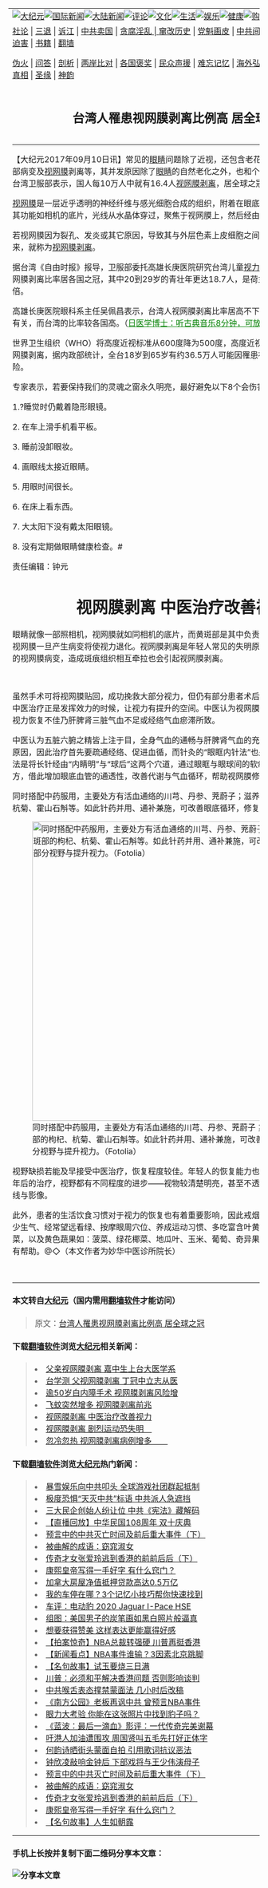 <a name="1" id="1" target="_blank"></a><span id="1"></span>
<table border="0"><tr><td colspan="2" VALIGN=TOP><a href="https://github.com/woywz155/djy/blob/master/gb/nsc413.md#1"><img src="https://raw.githubusercontent.com/woywz155/www/master/t/djy/1.jpg" title="大纪元"></a><a href="https://github.com/woywz155/djy/blob/master/gb/n24hr.md#1"><img src="https://raw.githubusercontent.com/woywz155/www/master/t/djy/3.jpg" title="国际新闻"></a><a href="https://github.com/woywz155/djy/blob/master/gb/nsc413.md#1"><img src="https://raw.githubusercontent.com/woywz155/www/master/t/djy/4.jpg" title="大陆新闻"></a><a href="https://github.com/woywz155/djy/blob/master/gb/news392.md#1"><img src="https://raw.githubusercontent.com/woywz155/www/master/t/djy/5.jpg" title="评论"></a><a href="https://github.com/woywz155/djy/blob/master/gb/news2007.md#1"><img src="https://raw.githubusercontent.com/woywz155/www/master/t/djy/6.jpg" title="文化"></a><a href="https://github.com/woywz155/djy/blob/master/gb/news2008.md#1"><img src="https://raw.githubusercontent.com/woywz155/www/master/t/djy/7.jpg" title="生活"></a><a href="https://github.com/woywz155/djy/blob/master/gb/ncyule.md#1"><img src="https://raw.githubusercontent.com/woywz155/www/master/t/djy/8.jpg" title="娱乐"></a><a href="https://github.com/woywz155/djy/blob/master/gb/nsc1002.md#1"><img src="https://raw.githubusercontent.com/woywz155/www/master/t/djy/9.jpg" title="健康"><a href="https://www.youlucky.com"><img src="https://raw.githubusercontent.com/woywz155/www/master/t/djy/10.jpg" title="购物"></a><a href="https://www.supportepoch.org/donation?utm_medium=epochtimes&utm_source=referral&utm_campaign=donate_button_djyhomepage"><img src="https://raw.githubusercontent.com/woywz155/www/master/t/djy/12.jpg" title="捐款"></a></td></tr>
<tr><td colspan="2" VALIGN=TOP><a target="_blank" href="https://git.io/fjCRf">社论</a> | <a target="_blank" href="https://github.com/woywz155/djy/blob/master/gb/nf5657.md#1">三退</a> | <a target="_blank" href="https://github.com/woywz155/djy/blob/master/gb/nf6123.md#1">诉江</a> | <a target="_blank" href="https://github.com/woywz155/djy/blob/master/gb/nf1176117.md#1">中共卖国</a> | <a target="_blank" href="https://github.com/woywz155/djy/blob/master/gb/nf5773.md#1">贪腐淫乱 | <a target="_blank" href="https://github.com/woywz155/djy/blob/master/gb/nf1176115.md#1">窜改历史</a> | <a target="_blank" href="https://github.com/woywz155/djy/blob/master/gb/nf1176107.md#1">党魁画皮</a> | <a target="_blank" href="https://github.com/woywz155/djy/blob/master/gb/nf1320400.md#1">中共间谍</a> | <a target="_blank" href="https://github.com/woywz155/djy/blob/master/gb/nf1176114.md#1">破坏传统</a> | <a target="_blank" href="https://github.com/woywz155/djy/blob/master/gb/nf5287.md#1">恶贯满盈</a> | <a target="_blank" href="https://github.com/woywz155/djy/blob/master/gb/ncid278.md#1">人权</a> | <a target="_blank" href="https://github.com/woywz155/djy/blob/master/gb/nf1176111.md#1">迫害</a> | <a target="_blank" href="https://github.com/woywz155/djy/blob/master/gb/nf1235328.md#1">书籍</a> | <a target="_blank" href="https://github.com/woywz155/www/blob/master/README.md?zsrh#1">翻墙</a></p><p><a target="_blank" href="https://github.com/woywz155/djy/blob/master/gb/nf5562.md#1">伪火</a> | <a target="_blank" href="https://github.com/woywz155/djy/blob/master/gb/nf4378.md#1">问答</a> | <a target="_blank" href="https://github.com/woywz155/djy/blob/master/gb/nf5792.md#1">剖析</a> | <a target="_blank" href="https://github.com/woywz155/djy/blob/master/gb/nf5735.md#1">两岸比对</a> | <a target="_blank" href="https://github.com/woywz155/djy/blob/master/gb/nf6119.md#1">各国褒奖</a> | <a target="_blank" href="https://github.com/woywz155/djy/blob/master/gb/nf6120.md#1">民众声援</a> | <a target="_blank" href="https://github.com/woywz155/djy/blob/master/gb/nf1188594.md#1">难忘记忆</a> | <a target="_blank" href="https://github.com/woywz155/djy/blob/master/gb/nf3180.md#1">海外弘传</a> | <a target="_blank" href="https://github.com/woywz155/djy/blob/master/gb/nf5410.md#1">万人上访</a> | <a target="_blank" href="https://github.com/woywz155/ntdtv/blob/master/gb/prog1530_1.md#1">和平抗议</a> | <a target="_blank" href="https://github.com/woywz155/djy/blob/master/gb/nf4386.md#1">支持</a> | <a target="_blank" href="https://github.com/woywz155/djy/blob/master/gb/nf4389.md#1">真相</a> | <a target="_blank" href="https://github.com/woywz155/djy/blob/master/gb/nf5790.md#1">圣缘</a> | <a target="_blank" href="https://github.com/woywz155/djy/blob/master/gb/nf4786.md#1">神韵</a></td></tr>
<tr><td VALIGN=TOP width="626"><h2 align=center>台湾人罹患视网膜剥离比例高 居全球之冠</h2>

<h6></h6>
<hr>
<p>【大纪元2017年09月10日讯】常见的<a href="https://github.com/woywz155/djy/blob/master/gb/tag/%E7%9C%BC%E7%9D%9B.md">眼睛</a>问题除了近视，还包含老花、干眼症、白内障、黄斑部病变及<a href="https://github.com/woywz155/djy/blob/master/gb/tag/%E8%A7%86%E7%BD%91%E8%86%9C.md">视网膜</a>剥离等，其并发原因除了<a href="https://github.com/woywz155/djy/blob/master/gb/tag/%E7%9C%BC%E7%9D%9B.md">眼睛</a>的自然老化之外，也和个人的日常习惯息息相关。台湾卫服部表示，国人每10万人中就有16.4人<a href="https://github.com/woywz155/djy/blob/master/gb/tag/%E8%A7%86%E7%BD%91%E8%86%9C%E5%89%A5%E7%A6%BB.md">视网膜剥离</a>，居全球之冠。</p>
<p><a href="https://github.com/woywz155/djy/blob/master/gb/tag/%E8%A7%86%E7%BD%91%E8%86%9C.md">视网膜</a>是一层近乎透明的神经纤维与感光细胞合成的组织，附着在眼底内壁的色素上皮细胞上，其功能如相机的底片，光线从水晶体穿过，聚焦于视网膜上，然后经由视神经传达到大脑。</p>
<p>若视网膜因为裂孔、发炎或其它原因，导致其与外层色素上皮细胞之间不再紧紧黏贴而剥落下来，就称为<a href="https://github.com/woywz155/djy/blob/master/gb/tag/%E8%A7%86%E7%BD%91%E8%86%9C%E5%89%A5%E7%A6%BB.md">视网膜剥离</a>。</p>
<p>据台湾《自由时报》报导，卫服部委托高雄长庚医院研究台湾儿童<a href="https://github.com/woywz155/djy/blob/master/gb/tag/%E8%A7%86%E5%8A%9B%E5%81%A5%E5%BA%B7.md">视力健康</a>状况时发现，台湾视网膜剥离比率居各国之冠，其中20到29岁的青壮年更达18.7人，是荷兰同年龄层1.4人的13倍。</p>
<p>高雄长庚医院眼科系主任吴佩昌表示，台湾人视网膜剥离比率居高不下，和高度近视人口比率高有关，而台湾的比率较各国高。（<span style="text-decoration: underline;"><a href="https://github.com/woywz155/djy/blob/master/gb/17/10/10/n9716556.md"><span style="color: #008000; text-decoration: underline;">日医学博士：听古典音乐8分钟，可放松眼睛、改善视力</span></a></span>）</p>
<p>世界卫生组织（WHO）将高度近视标准从600度降为500度，高度近视者约有10%概率造成视网膜剥离，据内政部统计，全台18岁到65岁有约36.5万人可能因罹患视网膜剥离而面临失明风险。</p>
<p>专家表示，若要保持我们的灵魂之窗永久明亮，最好避免以下8个会伤害眼睛的习惯：</p>
<p>1.?睡觉时仍戴着隐形眼镜。</p>
<p>2. 在车上滑手机看平板。</p>
<p>3. 睡前没卸眼妆。</p>
<p>4. 画眼线太接近眼睛。</p>
<p>5. 用眼时间很长。</p>
<p>6. 在床上看东西。</p>
<p>7. 大太阳下没有戴太阳眼镜。</p>
<p>8. 没有定期做眼睛健康检查。#</p>
<p>责任编辑：钟元</p>
<h1 style="text-align: center;">视网膜剥离 中医治疗改善视力</h1>
<p>眼睛就像一部照相机，视网膜就如同相机的底片，而黄斑部是其中负责感光成像最重要的部位。视网膜一旦产生病变将使视力退化。视网膜剥离是年轻人常见的失明原因之一，而糖尿病所引起的视网膜病变，造成斑痕组织相互牵拉也会引起视网膜剥离。</p>
<p>&nbsp;</p>
<p>虽然手术可将视网膜贴回，成功挽救大部分视力，但仍有部分患者术后半年视力仍未恢复，此时中医治疗正是发挥效力的时候，让视力有提升的空间。中医认为视网膜为肝脾肾所主，所以术后视力恢复不佳乃肝脾肾三脏气血不足或经络气血瘀滞所致。</p>
<p>中医认为五脏六腑之精皆上注于目，全身气血的通畅与肝脾肾气血的充足决定了视力恢复的主要原因，因此治疗首先要疏通经络、促进血循，而针灸的“眼眶内针法”也是一项不错的选择，此方法是将长针经由“内睛明”与“球后”这两个穴道，通过眼眶与眼球间的软组织空隙，到达眼球后方，借此增加眼底血管的通透性，改善代谢与气血循环，帮助视网膜修复。</p>
<p>同时搭配中药服用，主要处方有活血通络的川芎、丹参、茺蔚子；滋养视网膜与黄斑部的枸杞、杭菊、霍山石斛等。如此针药并用、通补兼施，可改善眼底循环，修复部分视野与提升视力。</p>
<figure id="attachment_9621660" style="width: 600px" class="wp-caption aligncenter"><a href="http://i.epochtimes.com/assets/uploads/2017/09/1111090749551778-600x400.jpg"><img class="size-large wp-image-9621660" src="http://i.epochtimes.com/assets/uploads/2017/09/1111090749551778-600x400-600x400.jpg" alt="同时搭配中药服用，主要处方有活血通络的川芎、丹参、茺蔚子；滋养视网膜与黄斑部的枸杞、杭菊、霍山石斛等。如此针药并用、通补兼施，可改善眼底循环，修复部分视野与提升视力。（Fotolia）" width="600" b="400" /></a><figcaption class="wp-caption-text">同时搭配中药服用，主要处方有活血通络的川芎、丹参、茺蔚子；滋养视网膜与黄斑部的枸杞、杭菊、霍山石斛等。如此针药并用、通补兼施，可改善眼底循环，修复部分视野与提升视力。（Fotolia）</figcaption></figure>
<p>视野缺损若能及早接受中医治疗，恢复程度较佳。年轻人的恢复能力也比较好，经过三个月至半年后的治疗，视野都有不同程度的进步——视物较清楚明亮，甚至不透光的区块也有机会出现光线与影像。</p>
<p>此外，患者的生活饮食习惯对于视力的恢复也有着重要影响，因此戒烟酒、少吃炸辣、不熬夜、少生气、经常望远看绿、按摩眼周穴位、养成运动习惯、多吃富含叶黄素与玉米黄素的深绿叶菜，以及黄色蔬果如：菠菜、绿花椰菜、地瓜叶、玉米、葡萄、奇异果、枸杞等，皆对改善视力有帮助。@◇（本文作者为妙华中医诊所院长）</p>
<p>&nbsp;</p>
<hr>

#### 本文转自<a href="http://www.epochtimes.com">大纪元</a>（国内需用<a href="https://git.io/JesJV">翻墙软件</a>才能访问）
> 原文：<a href="http://www.epochtimes.com/gb/17/9/10/n9616985.htm">台湾人罹患视网膜剥离比例高 居全球之冠</a>
#### 下载<a href="https://git.io/JesJV">翻墙软件</a>浏览<a href="http://www.epochtimes.com">大纪元</a>相关新闻：
> <li><a href="http://www.epochtimes.com/gb/15/4/27/n4421448.htm">父亲视网膜剥离  嘉中生上台大医学系</a></li>
> <li><a href="http://www.epochtimes.com/gb/15/2/25/n4374158.htm">台学测 父视网膜剥离  丁冠中立志从医</a></li>
> <li><a href="http://www.epochtimes.com/gb/13/5/26/n3879530.htm">逾50岁白内障手术 视网膜剥离风险增</a></li>
> <li><a href="http://www.epochtimes.com/gb/11/11/29/n3444017.htm">飞蚊突然增多  视网膜剥离前兆</a></li>
> <li><a href="http://www.epochtimes.com/gb/11/11/9/n3425858.htm">视网膜剥离  中医治疗改善视力</a></li>
> <li><a href="http://www.epochtimes.com/gb/10/3/14/n2844525.htm">视网膜剥离 剧烈运动恐失明　</a></li>
> <li><a href="http://www.epochtimes.com/gb/9/3/17/n2466012.htm">忽冷忽热 视网膜剥离病例增多　　</a></li>

#### 下载<a href="https://git.io/JesJV">翻墙软件</a>浏览<a href="http://www.epochtimes.com">大纪元</a>热门新闻：
> <li><a href="http://www.epochtimes.com/gb/19/10/9/n11578774.htm">暴雪娱乐向中共叩头 全球游戏社团群起抵制</a></li>
> <li><a href="http://www.epochtimes.com/gb/19/10/9/n11579361.htm">极度恐惧“天灭中共”标语 中共派人急遮挡</a></li>
> <li><a href="http://www.epochtimes.com/gb/19/10/9/n11579265.htm">三大民企创始人纷让位 中共《宪法》藏解码</a></li>
> <li><a href="http://www.epochtimes.com/gb/19/10/9/n11579460.htm">【直播回放】中华民国108周年 双十庆典</a></li>
> <li><a href="http://www.epochtimes.com/gb/19/9/29/n11554590.htm">预言中的中共灭亡时间及前后重大事件（下）</a></li>
> <li><a href="http://www.epochtimes.com/gb/19/10/4/n11568273.htm">被曲解的成语：窈窕淑女</a></li>
> <li><a href="http://www.epochtimes.com/gb/19/10/2/n11563658.htm">传奇才女张爱玲逃到香港的前前后后（下）</a></li>
> <li><a href="http://www.epochtimes.com/gb/19/9/23/n11539994.htm">康熙皇帝写得一手好字 有什么窍门？</a></li>
> <li><a href="http://www.epochtimes.com/gb/19/10/9/n11579247.htm">加拿大房屋净值抵押贷款高达0.5万亿</a></li>
> <li><a href="http://www.epochtimes.com/gb/19/10/9/n11578409.htm">我的车停在哪？3个记忆小技巧帮你快速找到</a></li>
> <li><a href="http://www.epochtimes.com/gb/19/10/10/n11579764.htm">车评：电动豹 2020 Jaguar I-Pace HSE</a></li>
> <li><a href="http://www.epochtimes.com/gb/19/10/10/n11579837.htm">组图：美国男子的炭笔画如黑白照片般逼真</a></li>
> <li><a href="http://www.epochtimes.com/gb/19/10/3/n11564763.htm">想要获得赞美 这样表达更能赢得好感</a></li>
> <li><a href="http://www.epochtimes.com/gb/19/10/9/n11577291.htm">【拍案惊奇】NBA总裁转强硬 川普再挺香港</a></li>
> <li><a href="http://www.epochtimes.com/gb/19/10/10/n11580791.htm">【新闻看点】NBA事件谁输？3因素北京跳脚</a></li>
> <li><a href="http://www.epochtimes.com/gb/18/6/18/n10494192.htm">【名句故事】试玉要烧三日满</a></li>
> <li><a href="http://www.epochtimes.com/gb/19/10/7/n11574818.htm">川普：必须和平解决香港问题 否则影响谈判</a></li>
> <li><a href="http://www.epochtimes.com/gb/19/10/8/n11575068.htm">中共喉舌表态撑禁蒙面法 几小时后改稿</a></li>
> <li><a href="http://www.epochtimes.com/gb/19/10/8/n11575756.htm">《南方公园》老板再讽中共 曾预言NBA事件</a></li>
> <li><a href="http://www.epochtimes.com/gb/19/10/9/n11577534.htm">眼力大考验 你能在这张照片中找到豹子吗？</a></li>
> <li><a href="http://www.epochtimes.com/gb/19/10/8/n11576651.htm">《蓝波：最后一滴血》影评：一代传奇完美谢幕</a></li>
> <li><a href="http://www.epochtimes.com/gb/19/10/7/n11574274.htm">吁港人加油遭围攻 周国贤叫五毛先打好正体字</a></li>
> <li><a href="http://www.epochtimes.com/gb/19/10/7/n11574643.htm">何韵诗晒街头蒙面自拍 引用歌词抗议恶法</a></li>
> <li><a href="http://www.epochtimes.com/gb/19/10/9/n11578053.htm">钟欣凌敲响金钟后 下部戏将与王少伟演母子</a></li>
> <li><a href="http://www.epochtimes.com/gb/19/9/29/n11554590.htm">预言中的中共灭亡时间及前后重大事件（下）</a></li>
> <li><a href="http://www.epochtimes.com/gb/19/10/4/n11568273.htm">被曲解的成语：窈窕淑女</a></li>
> <li><a href="http://www.epochtimes.com/gb/19/10/2/n11563658.htm">传奇才女张爱玲逃到香港的前前后后（下）</a></li>
> <li><a href="http://www.epochtimes.com/gb/19/9/23/n11539994.htm">康熙皇帝写得一手好字 有什么窍门？</a></li>
> <li><a href="http://www.epochtimes.com/gb/18/3/31/n10265703.htm">【名句故事】人生如朝露</a></li>
<hr>

#### 手机上长按并复制下面二维码分享本文章：<br><br><img src="http://www.hehaibao.com/qr/index.php?m=1&e=L&p=10&t=&d=https://github.com/woywz155/djy/blob/master/gb/17/9/10/n9616985.md%231" title="分享本文章"></td><td VALIGN=TOP><a href="https://github.com/woywz155/djy/blob/master/gb/16/1/21/n4622075.md?dfh#1" target="_blank"><img src="https://raw.githubusercontent.com/woywz155/djy/master/gb/300/wei-f1.jpg" title="中共的伪火骗局"  alt="中共的伪火骗局"></a><br><a href="https://github.com/woywz155/yh/blob/master/README.md?dfh#1" target="_blank"><img src="https://raw.githubusercontent.com/woywz155/djy/master/gb/300/yong-h.jpg" title="永恒的见证"  alt="永恒的见证"></a><br><a href="https://github.com/woywz155/djy/blob/master/gb/13/9/29/n3974789.md?dfh#1" target="_blank"><img src="https://raw.githubusercontent.com/woywz155/djy/master/gb/300/shang-lnz.jpg" title="善良女子被中共投男牢"  alt="善良女子被中共投男牢"></a><br><a href="https://github.com/woywz155/djy/blob/master/gb/16/3/16/n4663449.md?dfh#1" target="_blank"><img src="https://raw.githubusercontent.com/woywz155/djy/master/gb/300/huo-z3.jpg" title="警卫目击活摘器官"  alt="警卫目击活摘器官"></a><br><a href="https://github.com/woywz155/djy/blob/master/gb/16/8/7/n8177641.md?dfh#1" target="_blank"><img src="https://raw.githubusercontent.com/woywz155/djy/master/gb/300/huo-z4.jpg" title="证人描述活摘恐怖"  alt="证人描述活摘恐怖"></a><br><a href="https://github.com/woywz155/djy/blob/master/gb/10/4/19/n2881569.md?dfh#1" target="_blank"><img src="https://raw.githubusercontent.com/woywz155/djy/master/gb/300/huo-z1.jpg" title="揭开活摘器官黑幕"  alt="揭开活摘器官黑幕"></a><br><a href="https://github.com/woywz155/djy/blob/master/gb/10/11/7/n3077476.md?dfh#1" target="_blank"><img src="https://raw.githubusercontent.com/woywz155/djy/master/gb/300/ma-ks.jpg" title="马克思的成魔之路"  alt="马克思的成魔之路"></a><br><a href="https://github.com/woywz155/djy/blob/master/gb/14/6/9/n4173977.md?dfh#1" target="_blank"><img src="https://raw.githubusercontent.com/woywz155/djy/master/gb/300/chang-zs.jpg" title="藏字石 蕴天机"  alt="藏字石 蕴天机"></a><br><a href="https://github.com/woywz155/djy/blob/master/gb/18/5/10/n10381511.md?dfh#1" target="_blank"><img src="https://raw.githubusercontent.com/woywz155/djy/master/gb/300/st1.jpg" title="关注3亿人三退"  alt="关注3亿人三退"></a><br><a href="https://github.com/woywz155/djy/blob/master/gb/18/3/21/n10237682.md?dfh#1" target="_blank"><img src="https://raw.githubusercontent.com/woywz155/djy/master/gb/300/jie-t.jpg" title="解体中共复兴中华"  alt="解体中共复兴中华"></a><br><a href="https://github.com/woywz155/djy/blob/master/gb/9/2/9/n2422991.md?dfh#1" target="_blank"><img src="https://raw.githubusercontent.com/woywz155/djy/master/gb/300/gao-zs.jpg" title="中共迫害良心律师"  alt="中共迫害良心律师"></a><br><a href="https://github.com/woywz155/djy/blob/master/gb/18/12/9/n10900044.md?dfh#1" target="_blank"><img src="https://raw.githubusercontent.com/woywz155/djy/master/gb/300/sj1.jpg" title="303万人举报江泽民"  alt="303万人举报江泽民"></a><br><a href="https://github.com/woywz155/djy/blob/master/gb/18/8/28/n10672014.md?dfh#1" target="_blank"><img src="https://raw.githubusercontent.com/woywz155/djy/master/gb/300/sj2.jpg" title="这些官员为何起诉江泽民"  alt="这些官员为何起诉江泽民"></a><br><a href="https://github.com/woywz155/djy/blob/master/gb/8/12/18/n2367165.md?dfh#1" target="_blank"><img src="https://raw.githubusercontent.com/woywz155/djy/master/gb/300/liangan.jpg" title="海峡两岸的强烈对比"  alt="海峡两岸的强烈对比"></a><br><a href="https://github.com/woywz155/djy/blob/master/gb/15/5/5/n4427238.md?dfh#1" target="_blank"><img src="https://raw.githubusercontent.com/woywz155/djy/master/gb/300/jia-ndzl.jpg" title="加拿大总理的贺信"  alt="加拿大总理的贺信"></a><br><a href="https://github.com/woywz155/djy/blob/master/gb/11/6/17/n3289382.md?dfh#1" target="_blank"><img src="https://raw.githubusercontent.com/woywz155/djy/master/gb/300/xiao-wd.jpg" title="探寻真相兼听则明"  alt="探寻真相兼听则明"></a><br><a href="https://github.com/woywz155/djy/blob/master/gb/18/10/27/n10812623.md?dfh#1" target="_blank"><img src="https://raw.githubusercontent.com/woywz155/djy/master/gb/300/yindu.jpg" title="印度媒体报道东方"  alt="印度媒体报道东方"></a><br><a href="https://github.com/woywz155/djy/blob/master/gb/18/6/9/n10469652.md?dfh#1" target="_blank"><img src="https://raw.githubusercontent.com/woywz155/djy/master/gb/300/xie-j.jpg" title="不一样的海外校园"  alt="不一样的海外校园"></a><br><a href="https://github.com/woywz155/djy/blob/master/gb/7/4/5/n1669415.md?dfh#1" target="_blank"><img src="https://raw.githubusercontent.com/woywz155/djy/master/gb/300/li-up.jpg" title="从大师到徒弟的传奇"  alt="从大师到徒弟的传奇"></a><br><a href="https://github.com/woywz155/djy/blob/master/gb/17/5/26/n9191512.md?dfh#1" target="_blank"><img src="https://raw.githubusercontent.com/woywz155/djy/master/gb/300/zfl2.jpg" title="亿万人与东方一本奇书"  alt="亿万人与东方一本奇书"></a><br><a href="https://github.com/woywz155/djy/blob/master/gb/13/11/27/n4020290.md?dfh#1" target="_blank"><img src="https://raw.githubusercontent.com/woywz155/djy/master/gb/300/zhen-h.jpg" title="大陆见不到的震撼场面"  alt="大陆见不到的震撼场面"></a><br><a href="https://github.com/woywz155/djy/blob/master/gb/15/7/17/n4482910.md?dfh#1" target="_blank"><img src="https://raw.githubusercontent.com/woywz155/djy/master/gb/300/dalu-sk.jpg" title="人心向善 大陆当初盛况"  alt="人心向善 大陆当初盛况"></a><br><a href="https://github.com/woywz155/djy/blob/master/gb/9/10/15/n2689419.md?dfh#1" target="_blank"><img src="https://raw.githubusercontent.com/woywz155/djy/master/gb/300/zfl1.jpg" title="追寻真理 这书讲什么"  alt="追寻真理 这书讲什么"></a><br><a href="https://github.com/woywz155/www/blob/master/README.md?dfh#1" target="_blank"><img src="https://raw.githubusercontent.com/woywz155/djy/master/gb/300/fq1.jpg" title="下载免费翻墙软件"  alt="下载免费翻墙软件"></a><br></td></tr></table>
